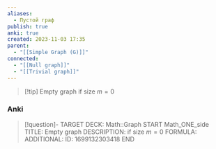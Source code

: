 ```yaml
---
aliases:
  - Пустой граф
publish: true
anki: true
created: 2023-11-03 17:35
parent:
  - "[[Simple Graph (G)]]"
connected:
  - "[[Null graph]]"
  - "[[Trivial graph]]"
---
```


> [!tip] Empty graph
> if size $m = 0$


### Anki
> [!question]-
TARGET DECK: Math::Graph
START
Math_ONE_side
TITLE: Empty graph
DESCRIPTION: if size $m = 0$
FORMULA: 
ADDITIONAL:
ID: 1699132303418
END











